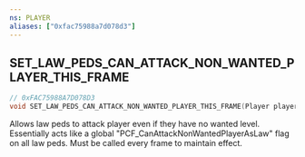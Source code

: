 ```yaml
---
ns: PLAYER
aliases: ["0xfac75988a7d078d3"]
---
```

## SET_LAW_PEDS_CAN_ATTACK_NON_WANTED_PLAYER_THIS_FRAME

```c
// 0xFAC75988A7D078D3
void SET_LAW_PEDS_CAN_ATTACK_NON_WANTED_PLAYER_THIS_FRAME(Player player);
```

Allows law peds to attack player even if they have no wanted level. Essentially acts like a global "PCF_CanAttackNonWantedPlayerAsLaw" flag on all law peds. Must be called every frame to maintain effect.

